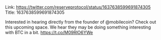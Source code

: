 Link:  https://twitter.com/reserveprotocol/status/1637638599691874305
Title: 1637638599691874305

Interested in hearing directly from the founder of @mobilecoin? Check out this upcoming space. We hear they may be doing something interesting with BTC in a bit. https://t.co/M09RlO6YWe
